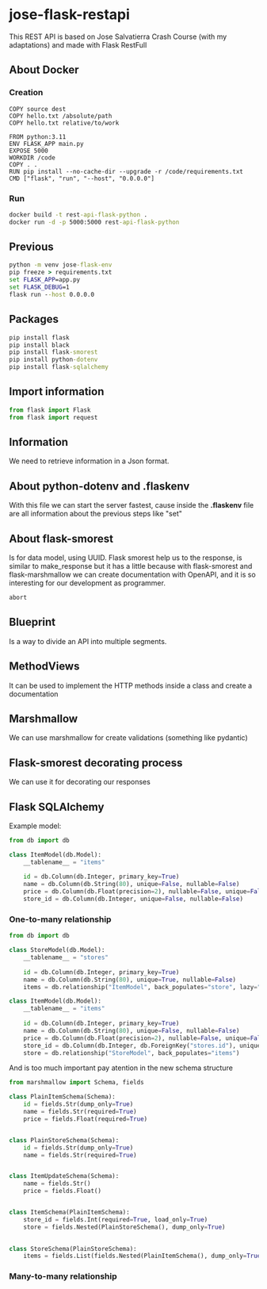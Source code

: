 # jose-flask-restapi
This REST API is based on Jose Salvatierra Crash Course (with my adaptations) and made with Flask RestFull

## About Docker

### Creation 

```Docker
COPY source dest
COPY hello.txt /absolute/path
COPY hello.txt relative/to/work
```

```Docker
FROM python:3.11
ENV FLASK_APP main.py
EXPOSE 5000
WORKDIR /code
COPY . .
RUN pip install --no-cache-dir --upgrade -r /code/requirements.txt
CMD ["flask", "run", "--host", "0.0.0.0"]
```

### Run

```cmd
docker build -t rest-api-flask-python .
docker run -d -p 5000:5000 rest-api-flask-python
```


## Previous 

```cmd
python -m venv jose-flask-env
pip freeze > requirements.txt
set FLASK_APP=app.py
set FLASK_DEBUG=1
flask run --host 0.0.0.0

```

## Packages
```cmd
pip install flask
pip install black
pip install flask-smorest
pip install python-dotenv
pip install flask-sqlalchemy
```

## Import information

```python
from flask import Flask
from flask import request
```

## Information

We need to retrieve information in a Json format. 

## About python-dotenv and .flaskenv

With this file we can start the server fastest, cause inside the __.flaskenv__ file are all information about the previous steps like "set"

## About flask-smorest

Is for data model, using UUID. Flask smorest help us to the response, is similar to make_response but it has a little because with flask-smorest and flask-marshmallow we can create documentation with OpenAPI, and it is so interesting for our development as programmer. 

```python
abort
```

## Blueprint

Is a way to divide an API into multiple segments.

## MethodViews

It can be used to implement the HTTP methods inside a class and create a documentation

## Marshmallow

We can use marshmallow for create validations (something like pydantic)

## Flask-smorest decorating process

We can use it for decorating our responses

## Flask SQLAlchemy

Example model:

```python
from db import db

class ItemModel(db.Model):
    __tablename__ = "items"
    
    id = db.Column(db.Integer, primary_key=True)
    name = db.Column(db.String(80), unique=False, nullable=False)
    price = db.Column(db.Float(precision=2), nullable=False, unique=False)
    store_id = db.Column(db.Integer, unique=False, nullable=False)
```

### One-to-many relationship

```python
from db import db

class StoreModel(db.Model):
    __tablename__ = "stores"
    
    id = db.Column(db.Integer, primary_key=True)
    name = db.Column(db.String(80), unique=True, nullable=False)
    items = db.relationship("ItemModel", back_populates="store", lazy="dynamic")

class ItemModel(db.Model):
    __tablename__ = "items"
    
    id = db.Column(db.Integer, primary_key=True)
    name = db.Column(db.String(80), unique=False, nullable=False)
    price = db.Column(db.Float(precision=2), nullable=False, unique=False)
    store_id = db.Column(db.Integer, db.ForeignKey("stores.id"), unique=False, nullable=False)
    store = db.relationship("StoreModel", back_populates="items")

```

And is too much important pay atention in the new schema structure

```python
from marshmallow import Schema, fields

class PlainItemSchema(Schema):
    id = fields.Str(dump_only=True)
    name = fields.Str(required=True)
    price = fields.Float(required=True)


class PlainStoreSchema(Schema):
    id = fields.Str(dump_only=True)
    name = fields.Str(required=True)


class ItemUpdateSchema(Schema):
    name = fields.Str()
    price = fields.Float()


class ItemSchema(PlainItemSchema):
    store_id = fields.Int(required=True, load_only=True)
    store = fields.Nested(PlainStoreSchema(), dump_only=True)
    

class StoreSchema(PlainStoreSchema):
    items = fields.List(fields.Nested(PlainItemSchema(), dump_only=True))

```

### Many-to-many relationship